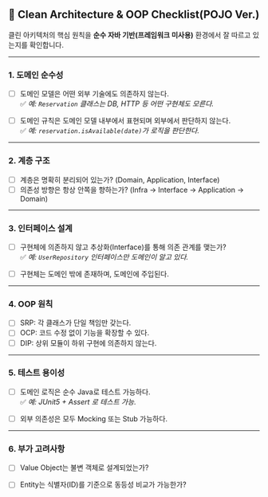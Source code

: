 ## 🧼 Clean Architecture & OOP Checklist(POJO Ver.)

클린 아키텍처의 핵심 원칙을 **순수 자바 기반(프레임워크 미사용)** 환경에서 잘 따르고 있는지를 확인합니다.

---

### 1. 도메인 순수성

- [ ] 도메인 모델은 어떤 외부 기술에도 의존하지 않는다.  
  ✅ *예: `Reservation` 클래스는 DB, HTTP 등 어떤 구현체도 모른다.*

- [ ] 도메인 규칙은 도메인 모델 내부에서 표현되며 외부에서 판단하지 않는다.  
  ✅ *예: `reservation.isAvailable(date)`가 로직을 판단한다.*

---

### 2. 계층 구조

- [ ] 계층은 명확히 분리되어 있는가? (Domain, Application, Interface)
- [ ] 의존성 방향은 항상 안쪽을 향하는가? (Infra → Interface → Application → Domain)

---

### 3. 인터페이스 설계

- [ ] 구현체에 의존하지 않고 추상화(Interface)를 통해 의존 관계를 맺는가?  
  ✅ *예: `UserRepository` 인터페이스만 도메인이 알고 있다.*

- [ ] 구현체는 도메인 밖에 존재하며, 도메인에 주입된다.

---

### 4. OOP 원칙

- [ ] SRP: 각 클래스가 단일 책임만 갖는다.
- [ ] OCP: 코드 수정 없이 기능을 확장할 수 있다.
- [ ] DIP: 상위 모듈이 하위 구현에 의존하지 않는다.

---

### 5. 테스트 용이성

- [ ] 도메인 로직은 순수 Java로 테스트 가능하다.  
  ✅ *예: JUnit5 + Assert 로 테스트 가능.*

- [ ] 외부 의존성은 모두 Mocking 또는 Stub 가능하다.

---

### 6. 부가 고려사항

- [ ] Value Object는 불변 객체로 설계되었는가?
- [ ] Entity는 식별자(ID)를 기준으로 동등성 비교가 가능한가?

